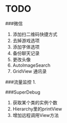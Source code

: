 TODO
====
###微信
1. 添加扫二维码快捷方式
2. 去掉游戏选项
3. 添加字体选项
4. 备份聊天记录
5. 更改头像
6. AutoImageSearch
7. GridView 通讯录

###流量监控
1. 

###SuperDebug
1. 获取某个类的实例个数
2. Hierarchy里的printView
3. 增加远程调用View方法
